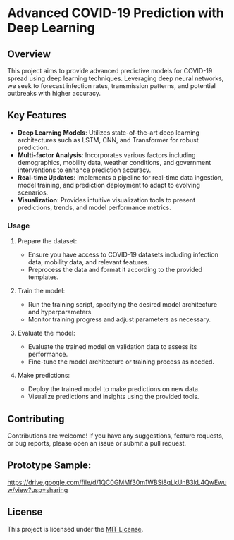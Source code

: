 # Advanced COVID-19 Prediction with Deep Learning

## Overview

This project aims to provide advanced predictive models for COVID-19 spread using deep learning techniques. Leveraging deep neural networks, we seek to forecast infection rates, transmission patterns, and potential outbreaks with higher accuracy.

## Key Features

- **Deep Learning Models**: Utilizes state-of-the-art deep learning architectures such as LSTM, CNN, and Transformer for robust prediction.
- **Multi-factor Analysis**: Incorporates various factors including demographics, mobility data, weather conditions, and government interventions to enhance prediction accuracy.
- **Real-time Updates**: Implements a pipeline for real-time data ingestion, model training, and prediction deployment to adapt to evolving scenarios.
- **Visualization**: Provides intuitive visualization tools to present predictions, trends, and model performance metrics.

### Usage

1. Prepare the dataset:
   - Ensure you have access to COVID-19 datasets including infection data, mobility data, and relevant features.
   - Preprocess the data and format it according to the provided templates.

2. Train the model:
   - Run the training script, specifying the desired model architecture and hyperparameters.
   - Monitor training progress and adjust parameters as necessary.

3. Evaluate the model:
   - Evaluate the trained model on validation data to assess its performance.
   - Fine-tune the model architecture or training process as needed.

4. Make predictions:
   - Deploy the trained model to make predictions on new data.
   - Visualize predictions and insights using the provided tools.

## Contributing

Contributions are welcome! If you have any suggestions, feature requests, or bug reports, please open an issue or submit a pull request.

## Prototype Sample:
https://drive.google.com/file/d/1QC0GMMf30m1WBSi8qLkUnB3kL4QwEwuw/view?usp=sharing

## License

This project is licensed under the [MIT License](LICENSE).
